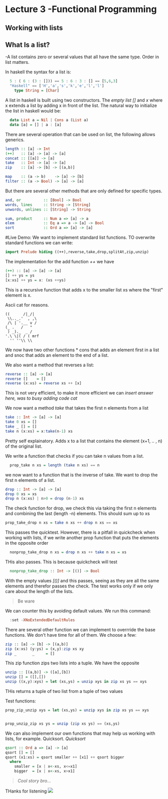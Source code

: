# Lecture 3 -Functional Programming
## Working with lists

## What Is a list?
  -A list contains zero or several values that all have the same type. Order in list matters.

In haskell the syntax for a list is:

```haskell
  5 : ( 6 : (3 : [])) == 5 : 6 : 3 : [] == [5,6,3]
  "Haskell" == ['H','a','s','k','e','l','l']
    type String = [Char]
```  

A list in haskell is built using two constructors. The *empty list []*  and *x* where x extends a list by adding x in front of the list. The natural way to initialize the list in haskell would be:
```haskell
  data List a = Nil | Cons a (List a)
  data [a] = [] | a : [a]
```
There are several operation that can be used on list, the following allows generics.
```haskell
length :: [a] -> Int
(++)   :: [a] -> [a] -> [a]
concat :: [[a]] -> [a]
take   :: Int -> [a] -> [a]
zip    :: [a] -> [b] -> [(a,b)]

map    :: (a -> b)    -> [a] -> [b]
filter :: (a -> Bool) -> [a] -> [a]
```
But there are several other methods that are only defined for specific types.
```haskell
and, or          :: [Bool] -> Bool
words, lines     :: String -> [String]
unwords, unlines :: [String] -> String

sum, product     :: Num a => [a] -> a
elem             :: Eq a => a -> [a] -> Bool
sort             :: Ord a => [a] -> [a]
```
#Live Demo:
We want to implement standard list functions. TO overwrite standard functions we can write:

```haskell
import Prelude hiding ((++),reverse,take,drop,splitAt,zip,unzip)

```

The implementation for the add function *++* we have
```haskell
(++) :: [a] -> [a] -> [a]
[] ++ ys = ys
[x:xs] ++ ys = x: (xs ++ys)
```
This is a recursive function that adds x to the smaller list xs where the "first" element is x.

Ascii cat for reasons.
```
((      /|_/|
 \\.._.'  , ,\
 /\ | '.__ v /
(_ .   /   "         
 ) _)._  _ /
'.\ \|( / ( mrf
  '' ''\\ \\
```

We now have two other functions * cons that adds an element first in a list and snoc that adds an element to the end of a list.

We also want a method that reverses a list:

```haskell
reverse :: [a] -> [a]
reverse []    = []
reverse (x:xs) = reverse xs ++ [x]
```
This is not very efficient, to make it more efficient we can *insert answer here, was to busy adding code cat*

We now want a method *take* that takes the first n elements from a list

```haskell
take :: Int -> [a] -> [a]
take 0 xs = []
take _ [] = []
take n (x:xs) = x:take(n-1) xs
```
Pretty self explainatory. Adds x to a list that contains the element (x+1, .. , n) of the original list.


We write a function that checks if you can take n values from a list.

```haskell
  prop_take n xs = length (take n xs) == n
```
we now want to a function that is the inverse of take. We want to drop the first n elements of a list.

```haskell
drop :: Int -> [a] -> [a]
drop 0 xs = xs
drop n (x:xs) | n>0 = drop (n-1) xs
```

The check function for drop, we check this via taking the first n elements and combining the last (length -n) elements. This should sum up to xs

```haskell
prop_take_drop n xs = take n xs ++ drop n xs == xs
```
This passes the quicktest. However, there is a pitfall in quickcheck  when working with lists, if we write another prop function that puts the elements in the opposite order
```haskell
  nonprop_take_drop n xs = drop n xs ++ take n xs = xs
```
THis also passes. This is because quickcheck will test
```haskell
  nonprop_take_drop :: Int -> [()] -> Bool
```
With the empty values *[()]* and this passes, seeing as they are all the same elements and therefor passes the check. The test works only if we only care about the length of the lists.

> Be ware

We can counter this by avoiding default values. We run this command:

```haskell
  :set -XNoExtendedDefaultRules
```
There are several other function we can implement to overrride the base functions. We don't have time for all of them. We choose a few:

```haskell
zip :: [a] -> [b] -> [(a,b)]
zip (x:xs) (y:ys) = (x,y):zip xs xy
zip _       _     = []

```

This zip function zips two lists into a tuple. We have the opposite
```haskell
unzip :: [(a,b)] -> ([a],[b])
unzip [] = ([],[])
unzip ((x,y):xys) = let (xs,ys) = unzip xys in zip xs ys == xys
```
THis returns a tuple of two list from a tuple of two values

Test functions:

```haskell
prop_zip_unzip xys = let (xs,ys) = unzip xys in zip xs ys == xys


prop_unzip_zip xs ys = unzip (zip xs ys) == (xs,ys)

```



We can also implement our own functions that may help us working with lists, for example. Quicksort.
 *Quicksort*
```haskell
qsort :: Ord a => [a] -> [a]
qsort [] = []
qsort (x1:xs) = qsort smaller ++ [x1] ++ qsort bigger
  where
    smaller = [x | x<-xs, x<=x1]
    bigger  = [x | x<-xs, x>x1]
```
> *Cool story bro...*




THanks for listening
![](images/gandalf.gif)
